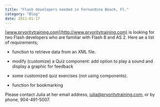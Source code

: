 ```yaml
---
title: "Flash developers needed in Fernandina Beach, Fl."
category: "Blog"
date: 2011-01-17
---
```



[www.pryoritytraining.com](http://www.pryoritytraining.com) is looking for two Flash developers who are familiar with Flash 8 and AS 2\. Here ae a list of requirements;

*   function to retrieve data from an XML file.

*   modify (customize) a Quiz component: add option to play a sound and display a graphic for feedback

*   some customized quiz exercises (not using components).

*   function for bookmarking

Please contact Julia at her email address, [julia@pryoritytraining.com](mailto:julia@pryoritytraining.com), or by phone, 904-491-5007\.